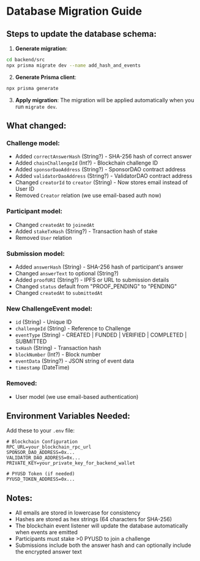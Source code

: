 # Database Migration Guide

## Steps to update the database schema:

1. **Generate migration**:
```bash
cd backend/src
npx prisma migrate dev --name add_hash_and_events
```

2. **Generate Prisma client**:
```bash
npx prisma generate
```

3. **Apply migration**:
The migration will be applied automatically when you run `migrate dev`.

## What changed:

### Challenge model:
- Added `correctAnswerHash` (String?) - SHA-256 hash of correct answer
- Added `chainChallengeId` (Int?) - Blockchain challenge ID
- Added `sponsorDaoAddress` (String?) - SponsorDAO contract address
- Added `validatorDaoAddress` (String?) - ValidatorDAO contract address
- Changed `creatorId` to `creator` (String) - Now stores email instead of User ID
- Removed `Creator` relation (we use email-based auth now)

### Participant model:
- Changed `createdAt` to `joinedAt`
- Added `stakeTxHash` (String?) - Transaction hash of stake
- Removed `User` relation

### Submission model:
- Added `answerHash` (String) - SHA-256 hash of participant's answer
- Changed `answerText` to optional (String?)
- Added `proofURI` (String?) - IPFS or URL to submission details
- Changed `status` default from "PROOF_PENDING" to "PENDING"
- Changed `createdAt` to `submittedAt`

### New ChallengeEvent model:
- `id` (String) - Unique ID
- `challengeId` (String) - Reference to Challenge
- `eventType` (String) - CREATED | FUNDED | VERIFIED | COMPLETED | SUBMITTED
- `txHash` (String) - Transaction hash
- `blockNumber` (Int?) - Block number
- `eventData` (String?) - JSON string of event data
- `timestamp` (DateTime)

### Removed:
- User model (we use email-based authentication)

## Environment Variables Needed:

Add these to your `.env` file:

```env
# Blockchain Configuration
RPC_URL=your_blockchain_rpc_url
SPONSOR_DAO_ADDRESS=0x...
VALIDATOR_DAO_ADDRESS=0x...
PRIVATE_KEY=your_private_key_for_backend_wallet

# PYUSD Token (if needed)
PYUSD_TOKEN_ADDRESS=0x...
```

## Notes:

- All emails are stored in lowercase for consistency
- Hashes are stored as hex strings (64 characters for SHA-256)
- The blockchain event listener will update the database automatically when events are emitted
- Participants must stake >0 PYUSD to join a challenge
- Submissions include both the answer hash and can optionally include the encrypted answer text
